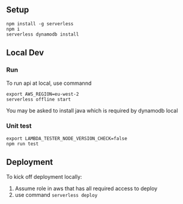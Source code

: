 ## Setup

```
npm install -g serverless  
npm i  
serverless dynamodb install  
```

## Local Dev

### Run
To run api at local, use commannd  
```
export AWS_REGION=eu-west-2
serverless offline start
```   
You may be asked to install java which is required by dynamodb local  

### Unit test
```
export LAMBDA_TESTER_NODE_VERSION_CHECK=false 
npm run test
```  

## Deployment
To kick off deployment locally:   
1) Assume role in aws that has all required access to deploy  
2) use command ```serverless deploy ```  
